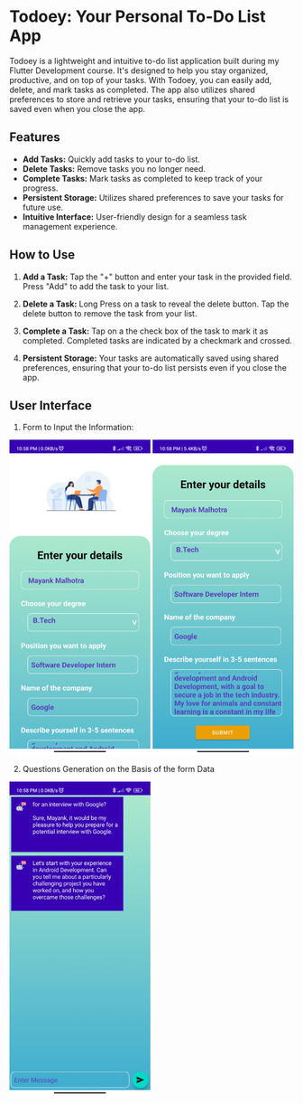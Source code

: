 # Todoey: Your Personal To-Do List App

Todoey is a lightweight and intuitive to-do list application built during my Flutter Development course. It's designed to help you stay organized, productive, and on top of your tasks. With Todoey, you can easily add, delete, and mark tasks as completed. The app also utilizes shared preferences to store and retrieve your tasks, ensuring that your to-do list is saved even when you close the app.

## Features

- **Add Tasks:** Quickly add tasks to your to-do list.
- **Delete Tasks:** Remove tasks you no longer need.
- **Complete Tasks:** Mark tasks as completed to keep track of your progress.
- **Persistent Storage:** Utilizes shared preferences to save your tasks for future use.
- **Intuitive Interface:** User-friendly design for a seamless task management experience.

## How to Use

1. **Add a Task:** Tap the "+" button and enter your task in the provided field. Press "Add" to add the task to your list.

2. **Delete a Task:** Long Press on a task to reveal the delete button. Tap the delete button to remove the task from your list.

3. **Complete a Task:** Tap on a the check box of the task to mark it as completed. Completed tasks are indicated by a checkmark and crossed.

4. **Persistent Storage:** Your tasks are automatically saved using shared preferences, ensuring that your to-do list persists even if you close the app.


## User Interface
1) Form to Input the Information:
<img src="https://github.com/mayank29malhotra/InterVSim/blob/master/1.jpg?raw=true" alt="alt text" width="250px">
<img src="https://github.com/mayank29malhotra/InterVSim/blob/master/2.jpg?raw=true" alt="alt text" width="250px">

2) Questions Generation on the Basis of the form Data
<img src="https://github.com/mayank29malhotra/InterVSim/blob/master/3.jpg?raw=true" alt="alt text" width="250px">

